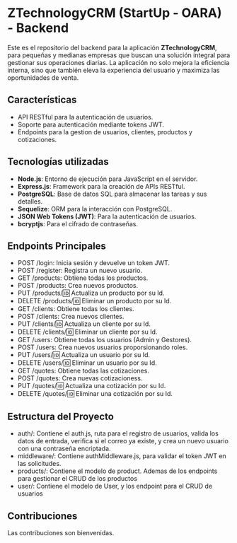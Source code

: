 # ZTechnologyCRM (StartUp - OARA) - Backend

Este es el repositorio del backend para la aplicación **ZTechnologyCRM**, para pequeñas y medianas empresas que buscan una solución integral para gestionar sus operaciones diarias.
La aplicación no solo mejora la eficiencia interna, sino que también eleva la experiencia del usuario y maximiza las oportunidades de venta.

## Características

- API RESTful para la autenticación de usuarios.
- Soporte para autenticación mediante tokens JWT.
- Endpoints para la gestion de usuarios, clientes, productos y cotizaciones.

## Tecnologías utilizadas

- **Node.js**: Entorno de ejecución para JavaScript en el servidor.
- **Express.js**: Framework para la creación de APIs RESTful.
- **PostgreSQL**: Base de datos SQL para almacenar las tareas y sus detalles.
- **Sequelize**: ORM para la interacción con PostgreSQL.
- **JSON Web Tokens (JWT)**: Para la autenticación de usuarios.
- **bcryptjs**: Para el cifrado de contraseñas.

## Endpoints Principales

- POST /login: Inicia sesión y devuelve un token JWT.
- POST /register: Registra un nuevo usuario.
- GET /products: Obtiene todas los productos.
- POST /products: Crea nuevos productos.
- PUT /products/:id: Actualiza un producto por su Id.
- DELETE /products/:id: Eliminar un producto por su Id.
- GET /clients: Obtiene todas los clientes.
- POST /clients: Crea nuevos clientes.
- PUT /clients/:id: Actualiza un cliente por su Id.
- DELETE /clients/:id: Eliminar un cliente por su Id.
- GET /users: Obtiene todas los usuarios (Admin y Gestores).
- POST /users: Crea nuevos usuarios proporsionando roles.
- PUT /users/:id: Actualiza un usuario por su Id.
- DELETE /users/:id: Eliminar un usuario por su Id.
- GET /quotes: Obtiene todas las cotizaciones.
- POST /quotes: Crea nuevas cotizacioness.
- PUT /quotes/:id: Actualiza una cotización por su Id.
- DELETE /quotes/:id: Eliminar una cotización por su Id.

## Estructura del Proyecto

- auth/: Contiene el auth.js, ruta para el registro de usuarios, valida los datos de entrada, verifica si el correo ya existe, y crea un nuevo usuario con una contraseña encriptada.
- middleware/: Contiene authMiddleware.js, para validar el token JWT en las solicitudes.
- products/: Contiene el modelo de product. Ademas de los endpoints para gestionar el CRUD de los productos
- user/: Contiene el modelo de User, y los endpoint para el CRUD de usuarios 

## Contribuciones

Las contribuciones son bienvenidas.
